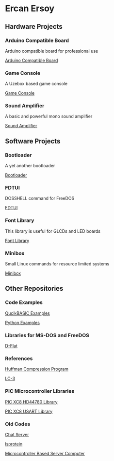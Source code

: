 # Ercan Ersoy

## Hardware Projects

### Arduino Compatible Board

Arduino compatible board for professional use

[Arduino Compatible Board](https://github.com/ercanersoy/Arduino-Compatible-Board)

### Game Console

A Uzebox based game console

[Game Console](https://github.com/ercanersoy/Game-Console)

### Sound Amplifier

A basic and powerful mono sound amplifier

[Sound Amplifier](https://github.com/ercanersoy/Sound-Amplifier)

## Software Projects

### Bootloader

A yet another bootloader 

[Bootloader](https://github.com/ercanersoy/Bootloader)

### FDTUI

DOSSHELL command for FreeDOS 

[FDTUI](https://github.com/ercanersoy/FDTUI)

### Font Library

This library is useful for GLCDs and LED boards

[Font Library](https://github.com/ercanersoy/Font-Library)

### Minibox

Small Linux commands for resource limited systems

[Minibox](https://github.com/ercanersoy/Minibox)

## Other Repositories

### Code Examples

[QucikBASIC Examples](https://github.com/ercanersoy/QuickBASIC-Examples)

[Python Examples](https://github.com/ercanersoy/Python-Examples)

### Libraries for MS-DOS and FreeDOS

[D-Flat](https://github.com/ercanersoy/D-Flat)

### References

[Huffman Compression Program](https://github.com/ercanersoy/Huffman-Compression-Program)

[LC-3](https://github.com/ercanersoy/LC-3)

### PIC Microcontroller Libraries

[PIC XC8 HD44780 Library](https://github.com/ercanersoy/PIC-XC8-HD44780-Library)

[PIC XC8 USART Library](https://github.com/ercanersoy/PIC-XC8-USART-Library)

### Old Codes

[Chat Server](https://github.com/ercanersoy/Chat-Server)

[lsprotein](https://github.com/ercanersoy/lsprotein)

[Microcontroller Based Server Computer](https://github.com/ercanersoy/Microcontroller-Based-Server-Computer)
